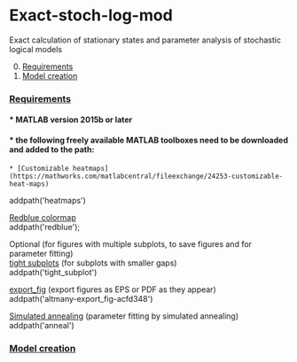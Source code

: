 # Exact-stoch-log-mod
Exact calculation of stationary states and parameter analysis of stochastic logical models

0. [Requirements](#markdown-header-0-toc)
1. [Model creation](#1-toc)

### [Requirements](#markdown-header-0-toc)

#### * MATLAB version 2015b or later

#### * the following freely available MATLAB toolboxes need to be downloaded and added to the path:

    * [Customizable heatmaps](https://mathworks.com/matlabcentral/fileexchange/24253-customizable-heat-maps)  
addpath('heatmaps')

[Redblue colormap](https://mathworks.com/matlabcentral/fileexchange/25536-red-blue-colormap)  
addpath('redblue');

Optional (for figures with multiple subplots, to save figures and for parameter fitting)  
[tight subplots](https://mathworks.com/matlabcentral/fileexchange/27991-tight_subplot-nh-nw-gap-marg_h-marg_w) (for subplots with smaller gaps)  
addpath('tight_subplot') 

[export_fig](https://mathworks.com/matlabcentral/fileexchange/23629-export_fig) (export figures as EPS or PDF as they appear)  
addpath('altmany-export_fig-acfd348') 

[Simulated annealing](https://mathworks.com/matlabcentral/fileexchange/10548-general-simulated-annealing-algorithm) (parameter fitting by simulated annealing)  
addpath('anneal') 

### [Model creation](#1-toc)

